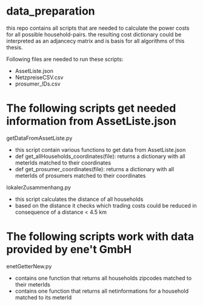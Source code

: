 # data_preparation

this repo contains all scripts that are needed to calculate the power costs for all possible household-pairs.
the resulting cost dictionary could be interpreted as an adjancecy matrix and is basis for all algorithms of
this thesis.

Following files are needed to run these scripts:

- AssetListe.json
- NetzpreiseCSV.csv
- prosumer_IDs.csv



# The following scripts get needed information from AssetListe.json

getDataFromAssetListe.py
- this script contain various functions to get data from AssetListe.json
- def get_allHouseholds_coordinates(file): returns a dictionary with all meterIds matched to their coordinates
- def get_prosumer_coordinates(file): returns a dictionary with all meterIds of prosumers matched to their coordinates

lokalerZusammenhang.py
- this script calculates the distance of all households 
- based on the distance it checks which trading costs could be reduced in consequence of a distance < 4.5 km 


# The following scripts work with data provided by ene't GmbH

enetGetterNew.py
- contains one function that returns all households zipcodes matched to their meterIds
- contains one function that returns all netinformations for a household matched to its meterId
